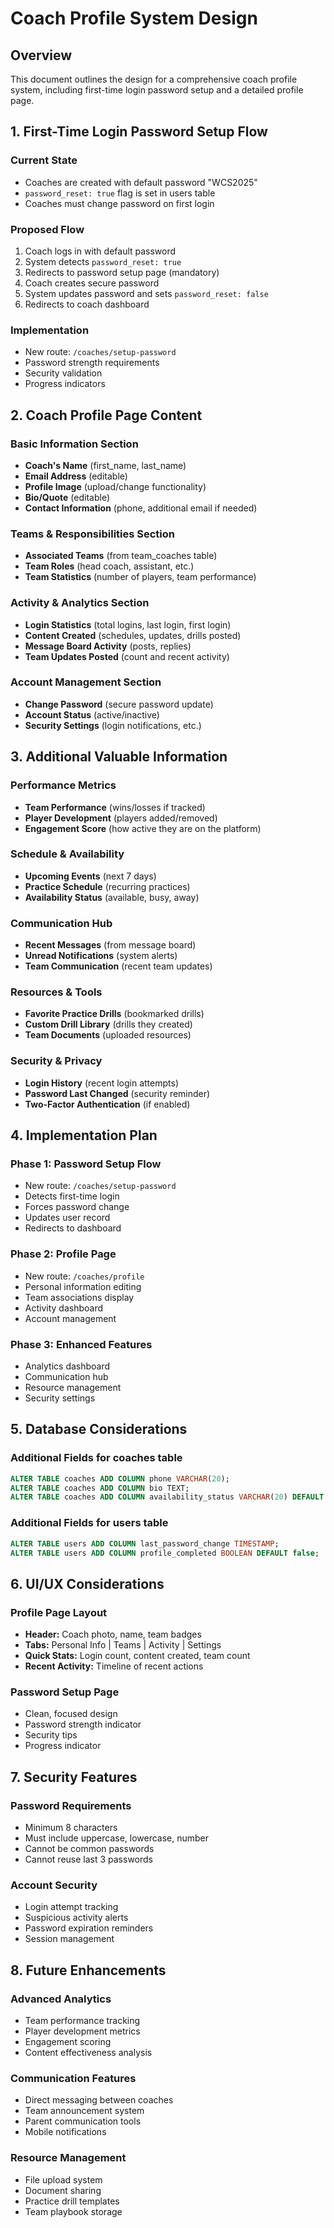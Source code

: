 # Coach Profile System Design

## Overview

This document outlines the design for a comprehensive coach profile system, including first-time login password setup and a detailed profile page.

## 1. First-Time Login Password Setup Flow

### Current State

- Coaches are created with default password "WCS2025"
- `password_reset: true` flag is set in users table
- Coaches must change password on first login

### Proposed Flow

1. Coach logs in with default password
2. System detects `password_reset: true`
3. Redirects to password setup page (mandatory)
4. Coach creates secure password
5. System updates password and sets `password_reset: false`
6. Redirects to coach dashboard

### Implementation

- New route: `/coaches/setup-password`
- Password strength requirements
- Security validation
- Progress indicators

## 2. Coach Profile Page Content

### Basic Information Section

- **Coach's Name** (first_name, last_name)
- **Email Address** (editable)
- **Profile Image** (upload/change functionality)
- **Bio/Quote** (editable)
- **Contact Information** (phone, additional email if needed)

### Teams & Responsibilities Section

- **Associated Teams** (from team_coaches table)
- **Team Roles** (head coach, assistant, etc.)
- **Team Statistics** (number of players, team performance)

### Activity & Analytics Section

- **Login Statistics** (total logins, last login, first login)
- **Content Created** (schedules, updates, drills posted)
- **Message Board Activity** (posts, replies)
- **Team Updates Posted** (count and recent activity)

### Account Management Section

- **Change Password** (secure password update)
- **Account Status** (active/inactive)
- **Security Settings** (login notifications, etc.)

## 3. Additional Valuable Information

### Performance Metrics

- **Team Performance** (wins/losses if tracked)
- **Player Development** (players added/removed)
- **Engagement Score** (how active they are on the platform)

### Schedule & Availability

- **Upcoming Events** (next 7 days)
- **Practice Schedule** (recurring practices)
- **Availability Status** (available, busy, away)

### Communication Hub

- **Recent Messages** (from message board)
- **Unread Notifications** (system alerts)
- **Team Communication** (recent team updates)

### Resources & Tools

- **Favorite Practice Drills** (bookmarked drills)
- **Custom Drill Library** (drills they created)
- **Team Documents** (uploaded resources)

### Security & Privacy

- **Login History** (recent login attempts)
- **Password Last Changed** (security reminder)
- **Two-Factor Authentication** (if enabled)

## 4. Implementation Plan

### Phase 1: Password Setup Flow

- New route: `/coaches/setup-password`
- Detects first-time login
- Forces password change
- Updates user record
- Redirects to dashboard

### Phase 2: Profile Page

- New route: `/coaches/profile`
- Personal information editing
- Team associations display
- Activity dashboard
- Account management

### Phase 3: Enhanced Features

- Analytics dashboard
- Communication hub
- Resource management
- Security settings

## 5. Database Considerations

### Additional Fields for coaches table

```sql
ALTER TABLE coaches ADD COLUMN phone VARCHAR(20);
ALTER TABLE coaches ADD COLUMN bio TEXT;
ALTER TABLE coaches ADD COLUMN availability_status VARCHAR(20) DEFAULT 'available';
```

### Additional Fields for users table

```sql
ALTER TABLE users ADD COLUMN last_password_change TIMESTAMP;
ALTER TABLE users ADD COLUMN profile_completed BOOLEAN DEFAULT false;
```

## 6. UI/UX Considerations

### Profile Page Layout

- **Header:** Coach photo, name, team badges
- **Tabs:** Personal Info | Teams | Activity | Settings
- **Quick Stats:** Login count, content created, team count
- **Recent Activity:** Timeline of recent actions

### Password Setup Page

- Clean, focused design
- Password strength indicator
- Security tips
- Progress indicator

## 7. Security Features

### Password Requirements

- Minimum 8 characters
- Must include uppercase, lowercase, number
- Cannot be common passwords
- Cannot reuse last 3 passwords

### Account Security

- Login attempt tracking
- Suspicious activity alerts
- Password expiration reminders
- Session management

## 8. Future Enhancements

### Advanced Analytics

- Team performance tracking
- Player development metrics
- Engagement scoring
- Content effectiveness analysis

### Communication Features

- Direct messaging between coaches
- Team announcement system
- Parent communication tools
- Mobile notifications

### Resource Management

- File upload system
- Document sharing
- Practice drill templates
- Team playbook storage
